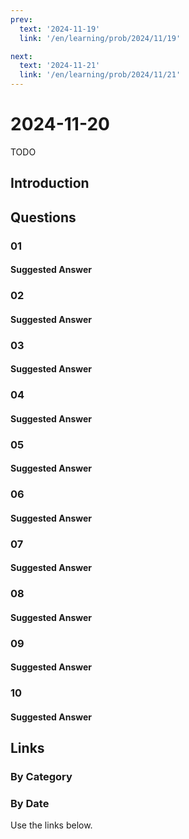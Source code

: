 ```yaml
---
prev:
  text: '2024-11-19'
  link: '/en/learning/prob/2024/11/19'

next:
  text: '2024-11-21'
  link: '/en/learning/prob/2024/11/21'
---
```


# 2024-11-20

TODO

<Badge type="danger" text="Bid"/>

## Introduction

## Questions

### 01

#### Suggested Answer

### 02

#### Suggested Answer

### 03

#### Suggested Answer

### 04

#### Suggested Answer

### 05

#### Suggested Answer

### 06

#### Suggested Answer

### 07

#### Suggested Answer

### 08

#### Suggested Answer

### 09

#### Suggested Answer

### 10

#### Suggested Answer

## Links

[<Badge type="tip" text="Go to Practice"/>](/en/practice/prob/2024/11/20)

### By Category

[<Badge type="tip" text="<--"/>](/en/learning/prob/2024/11/17)
[<Badge type="tip" text="Calendar"/>](/en/learning/calendar/2024/11)
[<Badge type="info" text="-->"/>](/en/learning/prob/2024/11/20#links)

### By Date

Use the links below.